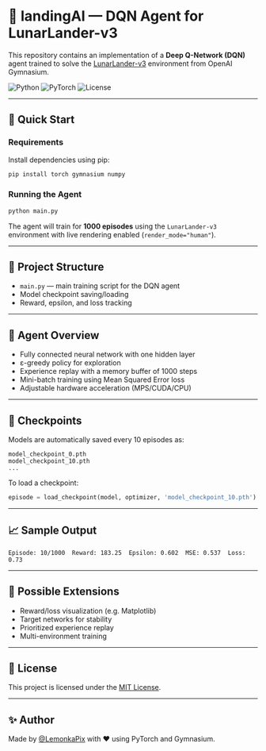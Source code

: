 # 🧠 landingAI — DQN Agent for LunarLander-v3

This repository contains an implementation of a **Deep Q-Network (DQN)** agent trained to solve the [LunarLander-v3](https://www.gymlibrary.dev/environments/box2d/lunar_lander/) environment from OpenAI Gymnasium.

![Python](https://img.shields.io/badge/python-3.8%2B-blue.svg)
![PyTorch](https://img.shields.io/badge/powered%20by-PyTorch-EE4C2C?logo=pytorch)
![License](https://img.shields.io/github/license/LemonkaPix/landingAI)

---

## 🚀 Quick Start

### Requirements

Install dependencies using pip:

```bash
pip install torch gymnasium numpy
```

### Running the Agent

```bash
python main.py
```

The agent will train for **1000 episodes** using the `LunarLander-v3` environment with live rendering enabled (`render_mode="human"`).

---

## 📂 Project Structure

- `main.py` — main training script for the DQN agent
- Model checkpoint saving/loading
- Reward, epsilon, and loss tracking

---

## 🧠 Agent Overview

- Fully connected neural network with one hidden layer
- ε-greedy policy for exploration
- Experience replay with a memory buffer of 1000 steps
- Mini-batch training using Mean Squared Error loss
- Adjustable hardware acceleration (MPS/CUDA/CPU)

---

## 💾 Checkpoints

Models are automatically saved every 10 episodes as:

```
model_checkpoint_0.pth
model_checkpoint_10.pth
...
```

To load a checkpoint:

```python
episode = load_checkpoint(model, optimizer, 'model_checkpoint_10.pth')
```

---

## 📈 Sample Output

```
Episode: 10/1000  Reward: 183.25  Epsilon: 0.602  MSE: 0.537  Loss: 0.73
```

---

## 🔧 Possible Extensions

- Reward/loss visualization (e.g. Matplotlib)
- Target networks for stability
- Prioritized experience replay
- Multi-environment training

---

## 📜 License

This project is licensed under the [MIT License](LICENSE).

---

## ✨ Author

Made by [@LemonkaPix](https://github.com/LemonkaPix) with ❤️ using PyTorch and Gymnasium.
